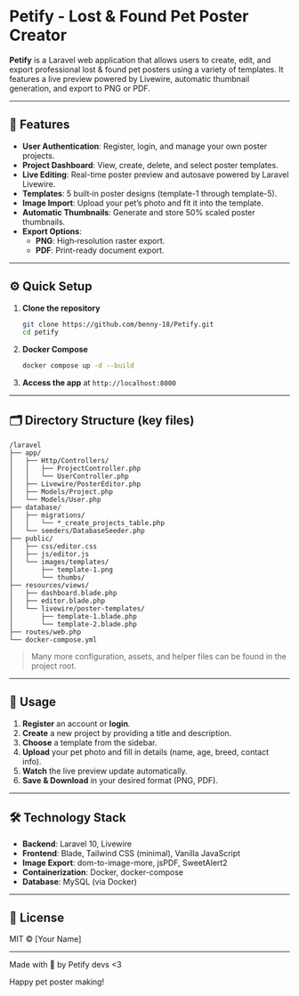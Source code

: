 # Petify - Lost & Found Pet Poster Creator

**Petify** is a Laravel web application that allows users to create, edit, and export professional lost & found pet posters using a variety of templates. It features a live preview powered by Livewire, automatic thumbnail generation, and export to PNG or PDF.

---

## 🚀 Features

- **User Authentication**: Register, login, and manage your own poster projects.
- **Project Dashboard**: View, create, delete, and select poster templates.
- **Live Editing**: Real-time poster preview and autosave powered by Laravel Livewire.
- **Templates**: 5 built‑in poster designs (template-1 through template-5).
- **Image Import**: Upload your pet’s photo and fit it into the template.
- **Automatic Thumbnails**: Generate and store 50% scaled poster thumbnails.
- **Export Options**:
    - **PNG**: High‑resolution raster export.
    - **PDF**: Print-ready document export.
    

---

## ⚙️ Quick Setup

1. **Clone the repository**
    
    ```bash
    git clone https://github.com/benny-18/Petify.git
    cd petify
    
    ```
    
2. **Docker Compose**
    
    ```bash
    docker compose up -d --build
    
    ```
    
3. **Access the app** at `http://localhost:8000`

---

## 🗂️ Directory Structure (key files)

```
/laravel
├── app/
│   ├── Http/Controllers/
│   │   ├── ProjectController.php
│   │   └── UserController.php
│   ├── Livewire/PosterEditor.php
│   ├── Models/Project.php
│   └── Models/User.php
├── database/
│   ├── migrations/
│   │   └── *_create_projects_table.php
│   └── seeders/DatabaseSeeder.php
├── public/
│   ├── css/editor.css
│   ├── js/editor.js
│   └── images/templates/
│       ├── template-1.png
│       └── thumbs/
├── resources/views/
│   ├── dashboard.blade.php
│   ├── editor.blade.php
│   └── livewire/poster-templates/
│       ├── template-1.blade.php
│       └── template-2.blade.php
├── routes/web.php
└── docker-compose.yml

```

> Many more configuration, assets, and helper files can be found in the project root.
> 

---

## 🔧 Usage

1. **Register** an account or **login**.
2. **Create** a new project by providing a title and description.
3. **Choose** a template from the sidebar.
4. **Upload** your pet photo and fill in details (name, age, breed, contact info).
5. **Watch** the live preview update automatically.
6. **Save & Download** in your desired format (PNG, PDF).

---

## 🛠️ Technology Stack

- **Backend**: Laravel 10, Livewire
- **Frontend**: Blade, Tailwind CSS (minimal), Vanilla JavaScript
- **Image Export**: dom-to-image-more, jsPDF, SweetAlert2
- **Containerization**: Docker, docker-compose
- **Database**: MySQL (via Docker)

---

## 📄 License

MIT © [Your Name]

---

Made with 💛 by Petify devs <3

Happy pet poster making!
